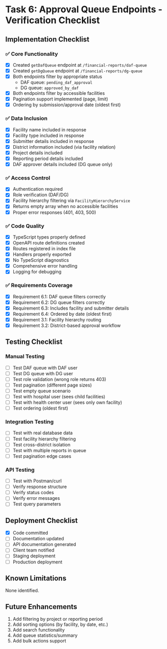 # Task 6: Approval Queue Endpoints - Verification Checklist

## Implementation Checklist

### ✅ Core Functionality
- [x] Created `getDafQueue` endpoint at `/financial-reports/daf-queue`
- [x] Created `getDgQueue` endpoint at `/financial-reports/dg-queue`
- [x] Both endpoints filter by appropriate status
  - DAF queue: `pending_daf_approval`
  - DG queue: `approved_by_daf`
- [x] Both endpoints filter by accessible facilities
- [x] Pagination support implemented (page, limit)
- [x] Ordering by submission/approval date (oldest first)

### ✅ Data Inclusion
- [x] Facility name included in response
- [x] Facility type included in response
- [x] Submitter details included in response
- [x] District information included (via facility relation)
- [x] Project details included
- [x] Reporting period details included
- [x] DAF approver details included (DG queue only)

### ✅ Access Control
- [x] Authentication required
- [x] Role verification (DAF/DG)
- [x] Facility hierarchy filtering via `FacilityHierarchyService`
- [x] Returns empty array when no accessible facilities
- [x] Proper error responses (401, 403, 500)

### ✅ Code Quality
- [x] TypeScript types properly defined
- [x] OpenAPI route definitions created
- [x] Routes registered in index file
- [x] Handlers properly exported
- [x] No TypeScript diagnostics
- [x] Comprehensive error handling
- [x] Logging for debugging

### ✅ Requirements Coverage
- [x] Requirement 6.1: DAF queue filters correctly
- [x] Requirement 6.2: DG queue filters correctly
- [x] Requirement 6.3: Includes facility and submitter details
- [x] Requirement 6.4: Ordered by date (oldest first)
- [x] Requirement 3.1: Facility hierarchy routing
- [x] Requirement 3.2: District-based approval workflow

## Testing Checklist

### Manual Testing
- [ ] Test DAF queue with DAF user
- [ ] Test DG queue with DG user
- [ ] Test role validation (wrong role returns 403)
- [ ] Test pagination (different page sizes)
- [ ] Test empty queue scenario
- [ ] Test with hospital user (sees child facilities)
- [ ] Test with health center user (sees only own facility)
- [ ] Test ordering (oldest first)

### Integration Testing
- [ ] Test with real database data
- [ ] Test facility hierarchy filtering
- [ ] Test cross-district isolation
- [ ] Test with multiple reports in queue
- [ ] Test pagination edge cases

### API Testing
- [ ] Test with Postman/curl
- [ ] Verify response structure
- [ ] Verify status codes
- [ ] Verify error messages
- [ ] Test query parameters

## Deployment Checklist
- [x] Code committed
- [ ] Documentation updated
- [ ] API documentation generated
- [ ] Client team notified
- [ ] Staging deployment
- [ ] Production deployment

## Known Limitations
None identified.

## Future Enhancements
1. Add filtering by project or reporting period
2. Add sorting options (by facility, by date, etc.)
3. Add search functionality
4. Add queue statistics/summary
5. Add bulk actions support
